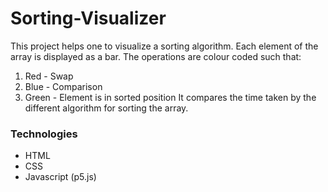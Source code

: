 # Sorting-Visualizer
This project helps one to visualize a sorting algorithm. Each element of the array is displayed as a bar. The operations are colour coded such that: 

1. Red - Swap
2. Blue - Comparison 
3. Green - Element is in sorted position
It compares the time taken by the different algorithm for sorting the array.

### Technologies
- HTML 
- CSS
- Javascript (p5.js)
